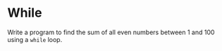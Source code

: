 # While
Write a program to find the sum of all even numbers between 1 and 100 using a `while` loop.
